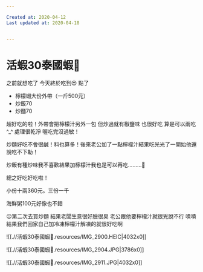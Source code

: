 ```yaml
---

Created at: 2020-04-12
Last updated at: 2020-04-18


---
```


# 活蝦30泰國蝦🦐


之前就想吃了
今天終於吃到😍
點了

* 檸檬蝦大份外帶（一斤500元）
* 炒飯70
* 炒麵70

超好吃的啦！外帶會把檸檬汁另外一包 但炒過就有椒鹽味 也很好吃 算是可以兩吃^\_^
處理很乾淨 喔吃完沒過敏！

炒麵好吃不會很鹹！料也算多！後來老公加了一點檸檬汁結果吃光光了一開始他還說吃不下勒！

炒飯有種炒味我不喜歡結果加檸檬汁我也是可以再吃.........🤣

總之好吃好吃啦！

小份十兩360元。三份一千

海鮮粥100元好像也不錯

☹️第二次去買炒麵 結果老闆生意很好臉很臭 老公跟他要檸檬汁就很兇說不行 嘖嘖 結果我們回家自己加冷凍檸檬汁解凍的就很好吃啊

![[.//活蝦30泰國蝦🦐.resources/IMG_2900.HEIC\|4032x0]]

![[.//活蝦30泰國蝦🦐.resources/IMG_2904.JPG\|3786x0]]

![[.//活蝦30泰國蝦🦐.resources/IMG_2911.JPG\|4032x0]]

